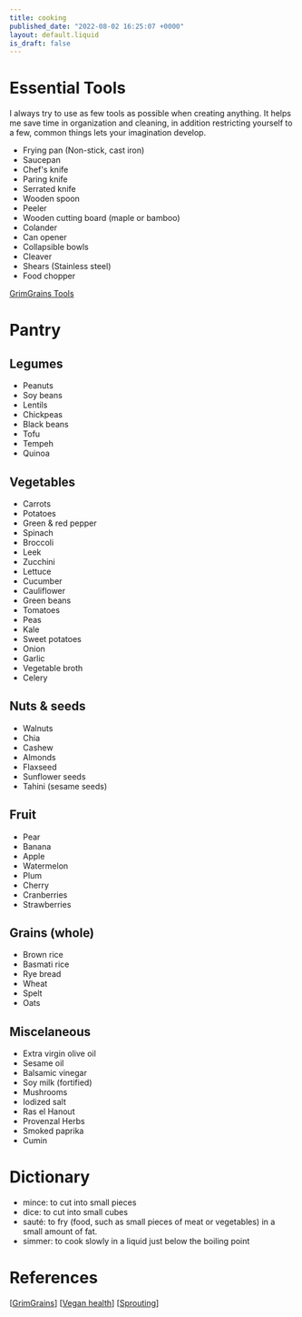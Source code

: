 ```yaml
---
title: cooking
published_date: "2022-08-02 16:25:07 +0000"
layout: default.liquid
is_draft: false
---
```

# Essential Tools

I always try to use as few tools as possible when creating anything. It helps me save time in organization and cleaning, in addition restricting yourself to a few, common things lets your imagination develop.

- Frying pan (Non-stick, cast iron)
- Saucepan
- Chef's knife
- Paring knife
- Serrated knife
- Wooden spoon
- Peeler
- Wooden cutting board (maple or bamboo)
- Colander
- Can opener
- Collapsible bowls
- Cleaver
- Shears (Stainless steel)
- Food chopper

<a class='url' href="https://grimgrains.com/site/tools.html">GrimGrains Tools</a>

# Pantry

## Legumes

  - Peanuts
  - Soy beans
  - Lentils
  - Chickpeas
  - Black beans
  - Tofu
  - Tempeh
  - Quinoa

## Vegetables

  - Carrots
  - Potatoes
  - Green & red pepper
  - Spinach
  - Broccoli
  - Leek
  - Zucchini
  - Lettuce
  - Cucumber
  - Cauliflower
  - Green beans
  - Tomatoes
  - Peas
  - Kale
  - Sweet potatoes
  - Onion
  - Garlic
  - Vegetable broth
  - Celery

## Nuts & seeds

  - Walnuts
  - Chia
  - Cashew
  - Almonds
  - Flaxseed
  - Sunflower seeds
  - Tahini (sesame seeds)

## Fruit

  - Pear
  - Banana
  - Apple
  - Watermelon
  - Plum
  - Cherry
  - Cranberries
  - Strawberries

## Grains (whole)

  - Brown rice
  - Basmati rice
  - Rye bread
  - Wheat
  - Spelt
  - Oats

## Miscelaneous

  - Extra virgin olive oil
  - Sesame oil
  - Balsamic vinegar
  - Soy milk (fortified)
  - Mushrooms
  - Iodized salt
  - Ras el Hanout
  - Provenzal Herbs
  - Smoked paprika
  - Cumin

# Dictionary

- mince: to cut into small pieces
- dice: to cut into small cubes
- sauté: to fry (food, such as small pieces of meat or vegetables) in a small amount of fat.
- simmer: to cook slowly in a liquid just below the boiling point

# References
  
[[GrimGrains](https://grimgrains.com/)]
[[Vegan health](https://veganhealth.org/)]
[[Sprouting](https://grimgrains.com/site/sprouting.html)]


